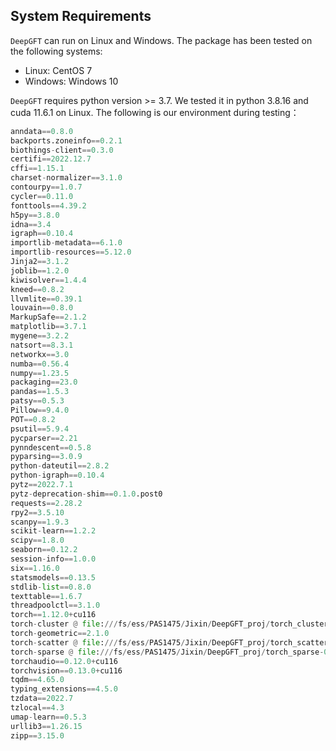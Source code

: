 ## System Requirements

```DeepGFT``` can run on Linux and Windows. The package has been tested on the following systems:

- Linux: CentOS 7
- Windows: Windows 10

```DeepGFT``` requires python version >= 3.7. We tested it in python 3.8.16 and cuda 11.6.1 on Linux. The following is our environment during testing：

```python
anndata==0.8.0
backports.zoneinfo==0.2.1
biothings-client==0.3.0
certifi==2022.12.7
cffi==1.15.1
charset-normalizer==3.1.0
contourpy==1.0.7
cycler==0.11.0
fonttools==4.39.2
h5py==3.8.0
idna==3.4
igraph==0.10.4
importlib-metadata==6.1.0
importlib-resources==5.12.0
Jinja2==3.1.2
joblib==1.2.0
kiwisolver==1.4.4
kneed==0.8.2
llvmlite==0.39.1
louvain==0.8.0
MarkupSafe==2.1.2
matplotlib==3.7.1
mygene==3.2.2
natsort==8.3.1
networkx==3.0
numba==0.56.4
numpy==1.23.5
packaging==23.0
pandas==1.5.3
patsy==0.5.3
Pillow==9.4.0
POT==0.8.2
psutil==5.9.4
pycparser==2.21
pynndescent==0.5.8
pyparsing==3.0.9
python-dateutil==2.8.2
python-igraph==0.10.4
pytz==2022.7.1
pytz-deprecation-shim==0.1.0.post0
requests==2.28.2
rpy2==3.5.10
scanpy==1.9.3
scikit-learn==1.2.2
scipy==1.8.0
seaborn==0.12.2
session-info==1.0.0
six==1.16.0
statsmodels==0.13.5
stdlib-list==0.8.0
texttable==1.6.7
threadpoolctl==3.1.0
torch==1.12.0+cu116
torch-cluster @ file:///fs/ess/PAS1475/Jixin/DeepGFT_proj/torch_cluster-1.6.0%2Bpt112cu116-cp38-cp38-linux_x86_64.whl
torch-geometric==2.1.0
torch-scatter @ file:///fs/ess/PAS1475/Jixin/DeepGFT_proj/torch_scatter-2.1.0%2Bpt112cu116-cp38-cp38-linux_x86_64.whl
torch-sparse @ file:///fs/ess/PAS1475/Jixin/DeepGFT_proj/torch_sparse-0.6.16%2Bpt112cu116-cp38-cp38-linux_x86_64.whl
torchaudio==0.12.0+cu116
torchvision==0.13.0+cu116
tqdm==4.65.0
typing_extensions==4.5.0
tzdata==2022.7
tzlocal==4.3
umap-learn==0.5.3
urllib3==1.26.15
zipp==3.15.0
```
